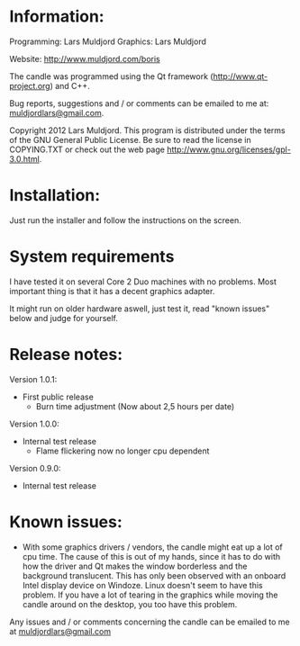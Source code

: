 # Information:
Programming: Lars Muldjord
Graphics: Lars Muldjord

Website: http://www.muldjord.com/boris

The candle was programmed using the Qt framework (http://www.qt-project.org) and C++.

Bug reports, suggestions and / or comments can be emailed to me at:
muldjordlars@gmail.com.

Copyright 2012 Lars Muldjord. This program is distributed under the terms of the GNU General Public License. Be sure to read the license in COPYING.TXT or check out the web page http://www.gnu.org/licenses/gpl-3.0.html.

# Installation:
Just run the installer and follow the instructions on the screen.

# System requirements
I have tested it on several Core 2 Duo machines with no problems. Most important thing is that it has a decent graphics adapter.

It might run on older hardware aswell, just test it, read "known issues" below and judge for yourself.

# Release notes:
Version 1.0.1:
* First public release
  * Burn time adjustment (Now about 2,5 hours per date)

Version 1.0.0:
* Internal test release
  * Flame flickering now no longer cpu dependent

Version 0.9.0:
* Internal test release

# Known issues:
* With some graphics drivers / vendors, the candle might eat up a lot of cpu time. The cause of this is out of my hands, since it has to do with how the driver and Qt makes the window borderless and the background translucent. This has only been observed with an onboard Intel display device on Windoze. Linux doesn't seem to have this problem. If you have a lot of tearing in the graphics while moving the candle around on the desktop, you too have this problem.

Any issues and / or comments concerning the candle can be emailed to me at muldjordlars@gmail.com
